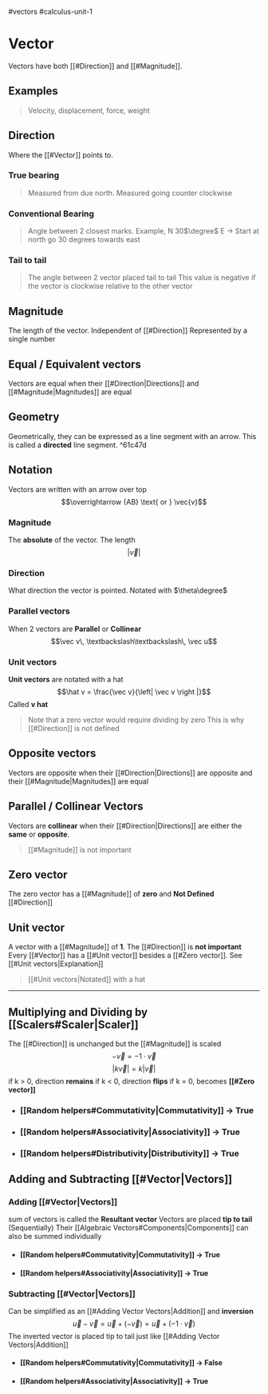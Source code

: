 #vectors 
#calculus-unit-1 
# Vector
Vectors have both [[#Direction]] and [[#Magnitude]]. 
## Examples
> Velocity, displacement, force, weight
## Direction
Where the [[#Vector]] points to.
### True bearing
> Measured from due north. Measured going counter clockwise
### Conventional Bearing
> Angle between 2 closest marks. Example, N 30$\degree$ E -> Start at north go 30 degrees towards east
### Tail to tail
> The angle between 2 vector placed tail to tail
> This value is negative if the vector is clockwise relative to the other vector
## Magnitude
The length of the vector. Independent of [[#Direction]]
Represented by a single number
## Equal / Equivalent vectors
Vectors are equal when their [[#Direction|Directions]] and [[#Magnitude|Magnitudes]] are equal
## Geometry
Geometrically, they can be expressed as a line segment with an arrow. This is called a **directed** line segment. ^61c47d
## Notation
Vectors are written with an arrow over top
$$\overrightarrow {AB} \text{ or } \vec{v}$$
### Magnitude
The **absolute** of the vector. The length
$$\left | \vec{v} \right |$$
### Direction
What direction the vector is pointed.
Notated with $\theta\degree$   
### Parallel vectors
When 2 vectors are **Parallel** or **Collinear**
$$\vec v\, \textbackslash\textbackslash\, \vec u$$
### Unit vectors
**Unit vectors** are notated with a hat
$$\hat v = \frac{\vec v}{\left| \vec v \right |}$$
Called **v hat**
> Note that a zero vector would require dividing by zero
> This is why [[#Direction]]  is not defined

## Opposite vectors
Vectors are opposite when their [[#Direction|Directions]] are opposite and their [[#Magnitude|Magnitudes]] are equal
## Parallel / Collinear Vectors
Vectors are **collinear** when their [[#Direction|Directions]] are either the **same** or **opposite**.
> [[#Magnitude]] is not important
## Zero vector
The zero vector has a [[#Magnitude]] of **zero** and **Not Defined** [[#Direction]]
## Unit vector
A vector with a [[#Magnitude]] of **1**. The [[#Direction]] is **not important**
Every [[#Vector]] has a [[#Unit vector]] besides a [[#Zero vector]]. See [[#Unit vectors|Explanation]]
> [[#Unit vectors|Notated]] with a hat

---
## Multiplying and Dividing by [[Scalers#Scaler|Scaler]]
The [[#Direction]] is unchanged but the [[#Magnitude]] is scaled
$$-\vec v = -1 \cdot \vec v$$
$$\left| k\vec{v} \right| = k\left|\vec{v}\right|$$
if k > 0, direction **remains**
if k < 0, direction **flips**
if k = 0, becomes **[[#Zero vector]]**
- ### [[Random helpers#Commutativity|Commutativity]] -> **True**
- ### [[Random helpers#Associativity|Associativity]] -> **True**
- ### [[Random helpers#Distributivity|Distributivity]] -> **True**
## Adding and Subtracting [[#Vector|Vectors]]
### Adding [[#Vector|Vectors]]
sum of vectors is called the **Resultant vector**
Vectors are placed **tip to tail** (Sequentially)
Their [[Algebraic Vectors#Components|Components]] can also be summed individually
- #### [[Random helpers#Commutativity|Commutativity]] -> **True**
- #### [[Random helpers#Associativity|Associativity]] -> **True**
### Subtracting [[#Vector|Vectors]]
Can be simplified as an [[#Adding Vector Vectors|Addition]] and **inversion**
$$\vec{u}-\vec{v} = \vec{u}+(-\vec{v}) = \vec{u}+(-1\cdot\vec{v})$$
The inverted vector is placed tip to tail just like [[#Adding Vector Vectors|Addition]] 
- #### [[Random helpers#Commutativity|Commutativity]] -> **False**
- #### [[Random helpers#Associativity|Associativity]] -> **True**